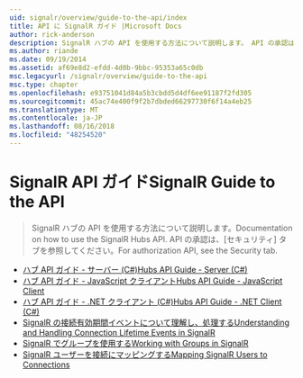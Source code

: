 ```yaml
---
uid: signalr/overview/guide-to-the-api/index
title: API に SignalR ガイド |Microsoft Docs
author: rick-anderson
description: SignalR ハブの API を使用する方法について説明します。 API の承認は、[セキュリティ] タブを参照してください。
ms.author: riande
ms.date: 09/19/2014
ms.assetid: af69e8d2-efdd-4d0b-9bbc-95353a65c0db
msc.legacyurl: /signalr/overview/guide-to-the-api
msc.type: chapter
ms.openlocfilehash: e93751041d84a5b3cbdd5d4df6ee91187f2fd305
ms.sourcegitcommit: 45ac74e400f9f2b7dbded66297730f6f14a4eb25
ms.translationtype: MT
ms.contentlocale: ja-JP
ms.lasthandoff: 08/16/2018
ms.locfileid: "48254520"
---
```

<a name="signalr-guide-to-the-api"></a><span data-ttu-id="2a82f-104">SignalR API ガイド</span><span class="sxs-lookup"><span data-stu-id="2a82f-104">SignalR Guide to the API</span></span>
====================
> <span data-ttu-id="2a82f-105">SignalR ハブの API を使用する方法について説明します。</span><span class="sxs-lookup"><span data-stu-id="2a82f-105">Documentation on how to use the SignalR Hubs API.</span></span> <span data-ttu-id="2a82f-106">API の承認は、[セキュリティ] タブを参照してください。</span><span class="sxs-lookup"><span data-stu-id="2a82f-106">For authorization API, see the Security tab.</span></span>


- [<span data-ttu-id="2a82f-107">ハブ API ガイド - サーバー (C#)</span><span class="sxs-lookup"><span data-stu-id="2a82f-107">Hubs API Guide - Server (C#)</span></span>](hubs-api-guide-server.md)
- [<span data-ttu-id="2a82f-108">ハブ API ガイド - JavaScript クライアント</span><span class="sxs-lookup"><span data-stu-id="2a82f-108">Hubs API Guide - JavaScript Client</span></span>](hubs-api-guide-javascript-client.md)
- [<span data-ttu-id="2a82f-109">ハブ API ガイド - .NET クライアント (C#)</span><span class="sxs-lookup"><span data-stu-id="2a82f-109">Hubs API Guide - .NET Client (C#)</span></span>](hubs-api-guide-net-client.md)
- [<span data-ttu-id="2a82f-110">SignalR の接続有効期間イベントについて理解し、処理する</span><span class="sxs-lookup"><span data-stu-id="2a82f-110">Understanding and Handling Connection Lifetime Events in SignalR</span></span>](handling-connection-lifetime-events.md)
- [<span data-ttu-id="2a82f-111">SignalR でグループを使用する</span><span class="sxs-lookup"><span data-stu-id="2a82f-111">Working with Groups in SignalR</span></span>](working-with-groups.md)
- [<span data-ttu-id="2a82f-112">SignalR ユーザーを接続にマッピングする</span><span class="sxs-lookup"><span data-stu-id="2a82f-112">Mapping SignalR Users to Connections</span></span>](mapping-users-to-connections.md)

